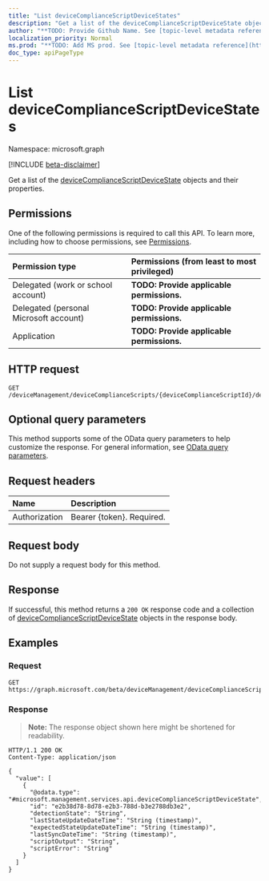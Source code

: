 ```yaml
---
title: "List deviceComplianceScriptDeviceStates"
description: "Get a list of the deviceComplianceScriptDeviceState objects and their properties."
author: "**TODO: Provide Github Name. See [topic-level metadata reference](https://msgo.azurewebsites.net/add/document/guidelines/metadata.html#topic-level-metadata)**"
localization_priority: Normal
ms.prod: "**TODO: Add MS prod. See [topic-level metadata reference](https://msgo.azurewebsites.net/add/document/guidelines/metadata.html#topic-level-metadata)**"
doc_type: apiPageType
---
```


# List deviceComplianceScriptDeviceStates
Namespace: microsoft.graph

[!INCLUDE [beta-disclaimer](../../includes/beta-disclaimer.md)]

Get a list of the [deviceComplianceScriptDeviceState](../resources/devicecompliancescriptdevicestate.md) objects and their properties.

## Permissions
One of the following permissions is required to call this API. To learn more, including how to choose permissions, see [Permissions](/graph/permissions-reference).

|Permission type|Permissions (from least to most privileged)|
|:---|:---|
|Delegated (work or school account)|**TODO: Provide applicable permissions.**|
|Delegated (personal Microsoft account)|**TODO: Provide applicable permissions.**|
|Application|**TODO: Provide applicable permissions.**|

## HTTP request

<!-- {
  "blockType": "ignored"
}
-->
``` http
GET /deviceManagement/deviceComplianceScripts/{deviceComplianceScriptId}/deviceRunStates
```

## Optional query parameters
This method supports some of the OData query parameters to help customize the response. For general information, see [OData query parameters](/graph/query-parameters).

## Request headers
|Name|Description|
|:---|:---|
|Authorization|Bearer {token}. Required.|

## Request body
Do not supply a request body for this method.

## Response

If successful, this method returns a `200 OK` response code and a collection of [deviceComplianceScriptDeviceState](../resources/devicecompliancescriptdevicestate.md) objects in the response body.

## Examples

### Request
<!-- {
  "blockType": "request",
  "name": "list_devicecompliancescriptdevicestate"
}
-->
``` http
GET https://graph.microsoft.com/beta/deviceManagement/deviceComplianceScripts/{deviceComplianceScriptId}/deviceRunStates
```


### Response
>**Note:** The response object shown here might be shortened for readability.
<!-- {
  "blockType": "response",
  "truncated": true,
  "@odata.type": "Collection(microsoft.management.services.api.deviceComplianceScriptDeviceState)"
}
-->
``` http
HTTP/1.1 200 OK
Content-Type: application/json

{
  "value": [
    {
      "@odata.type": "#microsoft.management.services.api.deviceComplianceScriptDeviceState",
      "id": "e2b38d78-8d78-e2b3-788d-b3e2788db3e2",
      "detectionState": "String",
      "lastStateUpdateDateTime": "String (timestamp)",
      "expectedStateUpdateDateTime": "String (timestamp)",
      "lastSyncDateTime": "String (timestamp)",
      "scriptOutput": "String",
      "scriptError": "String"
    }
  ]
}
```

